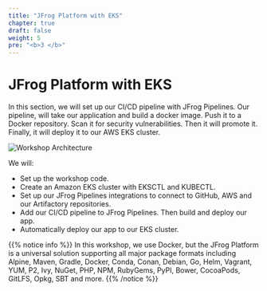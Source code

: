 ```yaml
---
title: "JFrog Platform with EKS"
chapter: true
draft: false
weight: 5
pre: "<b>3 </b>"
---
```


# JFrog Platform with EKS

In this section, we will set up our CI/CD pipeline with JFrog Pipelines. Our pipeline, will take our application and build a docker image. Push it to a Docker repository. Scan it for security vulnerabilities. Then it will promote it. Finally, it will deploy it to our AWS EKS cluster.

![Workshop Architecture](/images/workshop-architecture-eks.png)

We will:

- Set up the workshop code.
- Create an Amazon EKS cluster with EKSCTL and KUBECTL.
- Set up our JFrog Pipelines integrations to connect to GitHub, AWS and our Artifactory repositories.
- Add our CI/CD pipeline to JFrog Pipelines. Then build and deploy our app.
- Automatically deploy our app to our EKS cluster.

{{% notice info %}}
In this workshop, we use Docker, but the JFrog Platform is a universal solution supporting all major package formats including Alpine, Maven, Gradle, Docker, Conda, Conan, Debian, Go, Helm, Vagrant, YUM, P2, Ivy, NuGet, PHP, NPM, RubyGems, PyPI, Bower, CocoaPods, GitLFS, Opkg, SBT and more.
{{% /notice %}}
